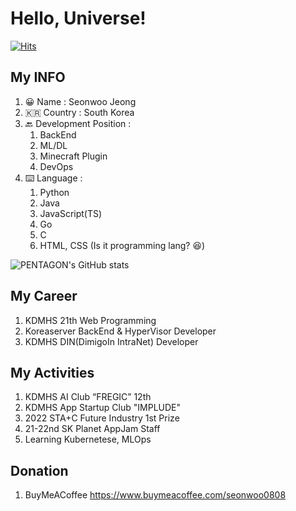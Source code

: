 # Hello, Universe!

[![Hits](https://hits.seeyoufarm.com/api/count/incr/badge.svg?url=https%3A%2F%2Fgithub.com%2Fseonwoo0808&count_bg=%2379C83D&title_bg=%23555555&icon=&icon_color=%23E7E7E7&title=hits&edge_flat=false)](https://hits.seeyoufarm.com)

## My INFO

1. 😀 Name : Seonwoo Jeong
2. 🇰🇷 Country : South Korea
3. 🔙 Development Position : 
    1. BackEnd
    2. ML/DL
    3. Minecraft Plugin
    4. DevOps
4. ⌨️ Language : 
    1. Python
    2. Java
    3. JavaScript(TS)
    4. Go
    5. C
    6. HTML, CSS (Is it programming lang? 😆)


![PENTAGON's GitHub stats](https://github-readme-stats.vercel.app/api?username=seonwoo0808&show_icons=true&theme=algolia)


## My Career

1. KDMHS 21th Web Programming
2. Koreaserver BackEnd & HyperVisor Developer
3. KDMHS DIN(DimigoIn IntraNet) Developer

## My Activities

1. KDMHS AI Club “FREGIC” 12th
2. KDMHS App Startup Club "IMPLUDE"
3. 2022 STA+C Future Industry 1st Prize
4. 21-22nd SK Planet AppJam Staff 
5. Learning Kubernetese, MLOps

## Donation
1. BuyMeACoffee
    https://www.buymeacoffee.com/seonwoo0808
